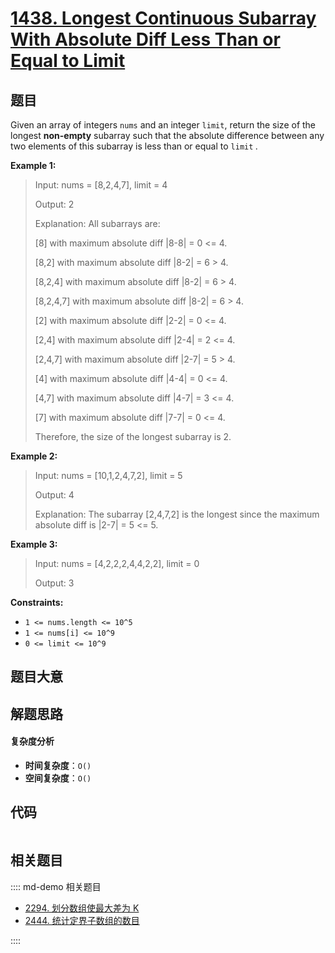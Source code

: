 # [1438. Longest Continuous Subarray With Absolute Diff Less Than or Equal to Limit](https://leetcode.com/problems/longest-continuous-subarray-with-absolute-diff-less-than-or-equal-to-limit/)

## 题目

Given an array of integers `nums` and an integer `limit`, return the size of
the longest **non-empty** subarray such that the absolute difference between
any two elements of this subarray is less than or equal to `limit` _._

**Example 1:**

> Input: nums = [8,2,4,7], limit = 4
>
> Output: 2
>
> Explanation: All subarrays are:
>
> [8] with maximum absolute diff |8-8| = 0 <= 4.
>
> [8,2] with maximum absolute diff |8-2| = 6 > 4.
>
> [8,2,4] with maximum absolute diff |8-2| = 6 > 4.
>
> [8,2,4,7] with maximum absolute diff |8-2| = 6 > 4.
>
> [2] with maximum absolute diff |2-2| = 0 <= 4.
>
> [2,4] with maximum absolute diff |2-4| = 2 <= 4.
>
> [2,4,7] with maximum absolute diff |2-7| = 5 > 4.
>
> [4] with maximum absolute diff |4-4| = 0 <= 4.
>
> [4,7] with maximum absolute diff |4-7| = 3 <= 4.
>
> [7] with maximum absolute diff |7-7| = 0 <= 4.
>
> Therefore, the size of the longest subarray is 2.

**Example 2:**

> Input: nums = [10,1,2,4,7,2], limit = 5
>
> Output: 4
>
> Explanation: The subarray [2,4,7,2] is the longest since the maximum absolute diff is |2-7| = 5 <= 5.

**Example 3:**

> Input: nums = [4,2,2,2,4,4,2,2], limit = 0
>
> Output: 3

**Constraints:**

- `1 <= nums.length <= 10^5`
- `1 <= nums[i] <= 10^9`
- `0 <= limit <= 10^9`

## 题目大意

## 解题思路

#### 复杂度分析

- **时间复杂度**：`O()`
- **空间复杂度**：`O()`

## 代码

```javascript

```

## 相关题目

:::: md-demo 相关题目

- [2294. 划分数组使最大差为 K](https://leetcode.com/problems/partition-array-such-that-maximum-difference-is-k)
- [2444. 统计定界子数组的数目](https://leetcode.com/problems/count-subarrays-with-fixed-bounds)

::::
